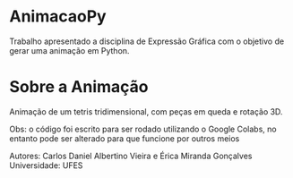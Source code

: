 # AnimacaoPy
Trabalho apresentado a disciplina de Expressão Gráfica com o objetivo de gerar uma animação em Python.

# Sobre a Animação
Animação de um tetris tridimensional, com peças em queda e rotação 3D.

Obs: o código foi escrito para ser rodado utilizando o Google Colabs, no entanto pode ser alterado para que funcione por outros meios

Autores: Carlos Daniel Albertino Vieira e Érica Miranda Gonçalves
Universidade: UFES 

